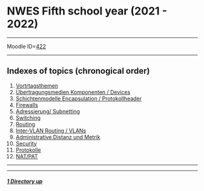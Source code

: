 # NWES Fifth school year (2021 - 2022)

----

Moodle ID=[422](https://moodle2.htlinn.ac.at/course/view.php?id=422)

----

Indexes of topics (chronogical order)
-------------------------------------

1. [Vortrtagsthemen](./Vortragsthemen.md) 
2. [Übertragungsmedien Komponenten / Devices](./MedienDevices.md)
3. [Schichtenmodelle Encapsulation / Protokollheader](./Schichtenmodell.md)
4. [Firewalls](./Firewalls.md)
5. [Adressierung/ Subnetting](./AdressierungSubnetting.md)
6. [Switching](./Switching.md)
7. [Routing](./Routing.md)
8. [Inter-VLAN Routing / VLANs](./InterVlanRouting.md)
9. [Administrative Distanz und Metrik](./Metrik.md)
10. [Security](./Security.md)
11. [Protokolle](./Protokolle.md)
12. [NAT/PAT](./NatPat.md)


----
----

##### [1 Directory up](./../README.md)
